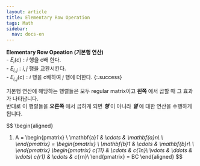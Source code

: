 ```yaml
---
layout: article
title: Elementary Row Operation
tags: Math
sidebar:
  nav: docs-en
---
```


**Elementary Row Opeation (기본행 연산)** <br>- $E_i(c): i$ 행을 c배 한다. <br>- $E_{i, j}: i, j$ 행을 교환시킨다. <br>- $E_{i, j}(c): i$ 행을 c배하여 $j$ 행에 더한다.
{:.success}

<!--more-->

기본행 연산에 해당하는 행렬들은 모두 regular matrix이고 **왼쪽** 에서 곱할 때 그 효과가 나타납니다.<br>
반대로 이 행렬들을 **오른쪽** 에서 곱하게 되면 ***행*** 이 아니라 ***열*** 에 대한 연산을 수행하게 됩니다.

$$
\begin{aligned}
1. A =
\begin{pmatrix}
\\
\mathbf{a}_1 & \cdots & \mathbf{a}_n\\
\\
\end{pmatrix} =
\begin{pmatrix}
\\
\mathbf{b}_1 & \cdots & \mathbf{b}_r\\
\\
\end{pmatrix}
\begin{pmatrix}
c_{11} & \cdots & c_{1n}\\
\vdots & \ddots & \vdots\\
c_{r1} & \cdots & c_{rn}\\
\end{pmatrix}
= BC
\end{aligned}
$$
